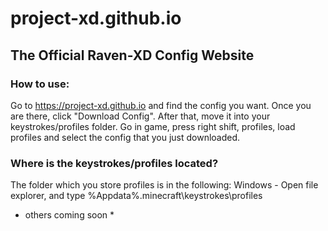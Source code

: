 # project-xd.github.io
## The Official Raven-XD Config Website
### How to use:
Go to https://project-xd.github.io and find the config you want.
Once you are there, click "Download Config".
After that, move it into your keystrokes/profiles folder.
Go in game, press right shift, profiles, load profiles and select the config that you just downloaded.
### Where is the keystrokes/profiles located?
The folder which you store profiles is in the following:
Windows - Open file explorer, and type %Appdata%\.minecraft\keystrokes\profiles
* others coming soon *